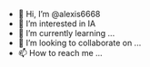 - 👋 Hi, I’m @alexis6668
- 👀 I’m interested in IA
- 🌱 I’m currently learning ...
- 💞️ I’m looking to collaborate on ...
- 📫 How to reach me ...

<!---
alexis6668/alexis6668 is a ✨ special ✨ repository because its `README.md` (this file) appears on your GitHub profile.
You can click the Preview link to take a look at your changes.
--->
